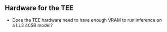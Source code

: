 ## Hardware for the TEE
- Does the TEE hardware need to have enough VRAM to run inference on a LL3 405B model?